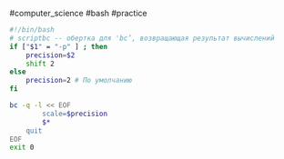 #computer_science #bash #practice 
```bash
#!/bin/bash
# scriptbc -- обертка для 'bc’, возвращающая результат вычислений
if ["$1" = "-p" ] ; then
	precision=$2
	shift 2
else
	precision=2 # По умолчанию
fi

bc -q -l << EOF
		scale=$precision
		$*
	quit
EOF
exit 0
```
